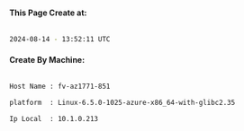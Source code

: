
   
#### This Page Create at:

```bash

2024-08-14 - 13:52:11 UTC

```

#### Create By Machine:

```bash

Host Name : fv-az1771-851

platform  : Linux-6.5.0-1025-azure-x86_64-with-glibc2.35

Ip Local  : 10.1.0.213

```

